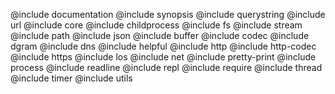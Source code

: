 @include documentation
@include synopsis
@include querystring
@include url
@include core
@include childprocess
@include fs
@include stream
@include path
@include json
@include buffer
@include codec
@include dgram
@include dns
@include helpful
@include http
@include http-codec
@include https
@include los
@include net
@include pretty-print
@include process
@include readline
@include repl
@include require
@include thread
@include timer
@include utils
